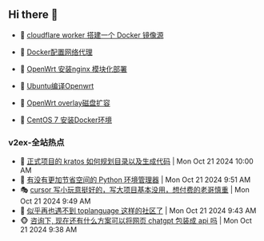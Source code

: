 ## Hi there 👋

<!--
**dkyg666/dkyg666** is a ✨ _special_ ✨ repository because its `README.md` (this file) appears on your GitHub profile.

Here are some ideas to get you started:

- 🔭 I’m currently working on ...
- 🌱 I’m currently learning ...
- 👯 I’m looking to collaborate on ...
- 🤔 I’m looking for help with ...
- 💬 Ask me about ...
- 📫 How to reach me: ...
- 😄 Pronouns: ...
- ⚡ Fun fact: ...
-->

<!-- BLOG-POST-LIST:START -->
- 🦩 [cloudflare worker 搭建一个 Docker 镜像源](http://blog.1996099.xyz/archives/cloudflare-worker-da-jian-yi-ge-docker-jing-xiang-zhan) 

- 🚦 [Docker配置网络代理](http://blog.1996099.xyz/archives/dockerpei-zhi-wang-luo-dai-li) 

- 🫶 [OpenWrt 安装nginx 模块化部署](http://blog.1996099.xyz/archives/openwrt-an-zhuang-nginx-mo-kuai-hua-bu-shu) 

- 🦄 [Ubuntu编译Openwrt](http://blog.1996099.xyz/archives/ubuntuzi-bian-yi-openwrt) 

- 🐻 [OpenWrt overlay磁盘扩容](http://blog.1996099.xyz/archives/openwrt-overlay) 

- 🤖 [CentOS 7 安装Docker环境](http://blog.1996099.xyz/archives/centos-docker) 
<!-- BLOG-POST-LIST:END -->

### v2ex-全站热点
<!-- v2ex:START -->
- 🥸 [正式项目的 kratos 如何规划目录以及生成代码](https://www.v2ex.com/t/1082282#reply0) | Mon Oct 21 2024 10:00 AM
- 🤗 [有没有更加节省空间的 Python 环境管理器](https://www.v2ex.com/t/1082279#reply6) | Mon Oct 21 2024 9:51 AM
- 🎭 [cursor 写小玩意挺好的，写大项目基本没用，想付费的老哥慎重](https://www.v2ex.com/t/1082278#reply5) | Mon Oct 21 2024 9:49 AM
- 🥷 [似乎再也遇不到 toplanguage 这样的社区了](https://www.v2ex.com/t/1082277#reply0) | Mon Oct 21 2024 9:43 AM
- 🐵 [咨询下, 现在还有什么方案可以将网页 chatgpt 包装成 api 吗](https://www.v2ex.com/t/1082272#reply1) | Mon Oct 21 2024 9:38 AM<!-- v2ex:END -->

